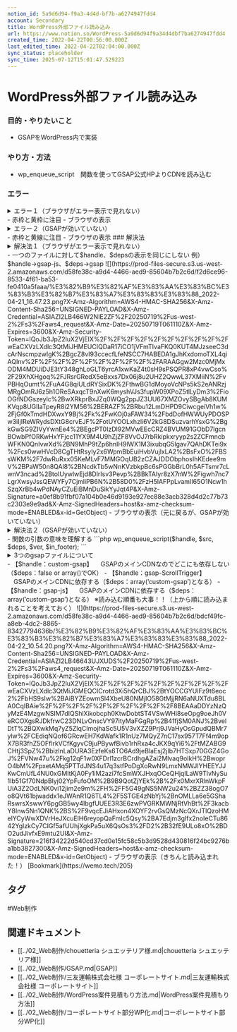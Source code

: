 ```yaml
---
notion_id: 5a9d6d94-f9a3-4d4d-bf7b-a6274947fdd4
account: Secondary
title: WordPress外部ファイル読み込み
url: https://www.notion.so/WordPress-5a9d6d94f9a34d4dbf7ba6274947fdd4
created_time: 2022-04-22T00:56:00.000Z
last_edited_time: 2022-04-22T02:04:00.000Z
sync_status: placeholder
sync_time: 2025-07-12T15:01:47.529223
---
```

# WordPress外部ファイル読み込み

### 目的・やりたいこと
- GSAPをWordPress内で実装
### やり方・方法
- wp_enqueue_script　関数を使ってGSAP公式HPよりCDNを読み込む
### エラー
<details>
<summary>エラー１（ブラウザがエラー表示で見れない）</summary>
</details>
  - 赤枠と黄枠に注目
  - ブラウザの表示
<details>
<summary>エラー２（GSAPが効いていない）</summary>
</details>
  - 赤枠と黄線に注目
  - ブラウザの表示
### 解決法
<details>
<summary>解決法１（ブラウザがエラー表示で見れない）</summary>
</details>
  - 一つのファイルに対して$handle、$depsの表示を同じにしない
例）$handle→gsap-js、$deps→gsap
  ![](https://prod-files-secure.s3.us-west-2.amazonaws.com/d58fe38c-a9d4-4466-aed9-85604b7b2c6d/f2d6ce96-8533-4f61-ba53-fe0410a5faaa/%E3%82%B9%E3%82%AF%E3%83%AA%E3%83%BC%E3%83%B3%E3%82%B7%E3%83%A7%E3%83%83%E3%83%88_2022-04-21_16.47.23.png?X-Amz-Algorithm=AWS4-HMAC-SHA256&X-Amz-Content-Sha256=UNSIGNED-PAYLOAD&X-Amz-Credential=ASIAZI2LB466W2NIE2ZF%2F20250719%2Fus-west-2%2Fs3%2Faws4_request&X-Amz-Date=20250719T061110Z&X-Amz-Expires=3600&X-Amz-Security-Token=IQoJb3JpZ2luX2VjEIX%2F%2F%2F%2F%2F%2F%2F%2F%2F%2FwEaCXVzLXdlc3QtMiJHMEUCIQDaR17iCO1jVFmTIvaFKQ0KUT4MJzseeC3dcArNscmpzwIgK%2BgcZ8vI93ccecfLfeNSCC7HABEDA1gJhKxdomoTXL4qiAQInv%2F%2F%2F%2F%2F%2F%2F%2F%2F%2FARAAGgw2Mzc0MjMxODM4MDUiDJE3tY348ghLoGLT6yrcA1xwKaZ4t0sH9sPSQPR8xP4vwCso%2F29XhXHgoq%2FJRsrGRedX5eBxxs7Dx06j8u2UHZ2QwwL37XMiiN%2FvPBHqOumt%2FuA4G8qiULdRYSixDK%2FthwBG1dMoyoVcNPs5kS2eANRzjMRgOmRJ6z5h1OReSAxqcT9nXwK6myshVJs3fupW09XPoZ5tlLyDm3%2FioOGfNDGszeylc%2BwXRkprBxJZq0WQg2ppJZ3UU67XMZOvySBgAb8KUMKVqp8UGlIaTpeyR8i2YM56%2BERAZF%2BRbu12LmDHPD9CiwcgeiVh1w%2FjGf0kTmdHDXwxY9Bj%2Fk%2FwKOj0aFAW34%2FbdDofHWWUyPDOSPw3iIjIReWRydsDXtG8crvEJF%2FotUYOOLxhzli6V2kG8DSuzvarhYsxG%2BgkGwSG9ZIVyYwnEe4%2BEgcPT0IzDl92MVwEEcCRZ4BVUM91GObD7lgcnBOwbPfORKwHxYFjcc11YX9M4U9hZjZF8VvOJ7rbRkipkxryyp2s2ZCFmncbWFKN0QnIvwXd%2BN9MhP9tZp6hnIH9lWX1M3ixubqG5lgav7QAhDKTei9x%2Fcs0wwHVcD8CgTHtRsyIy2x6WpmBbEuiHvbVujlxLA2%2BsFxO%2FBSsWKM%2F7dwRuRxx05KeMLvF7MMGOqUB2zCZAJDDObphosIhKEdee9mV%2BPaW50n8QAl8%2BNcdkTb5wNnKVzbkpBc6sPGGbBrL0h5AFTsmr7cLwnV3ncad%2BtoIUywlwEjd8DlrIsv3Pevp%2BBkTAIyr8zX7nW%2Figwh7nc7LgrXwsyJssQEWYFy7CjmliPB6N%2B58D0%2FzH5lAFPpLvamII65O1Ncw1hSzqXrBb4wPdNAyCZuEiBMnDuSikYyJqt4P&X-Amz-Signature=a0ef8b91fbf07a104b0e46d9193e927ec88e3acb328d4d2c77b73c2303e9e9ad&X-Amz-SignedHeaders=host&x-amz-checksum-mode=ENABLED&x-id=GetObject)
  - ブラウザの表示（元に戻るが、GSAPが効いていない）
<details>
<summary>解決法２（GSAPが効いていない）</summary>
</details>
  - 関数の引数の意味を理解する
  ```php
wp_enqueue_script($handle, $src, $deps, $ver, $in_footer);
  ```
  <details>
  <summary>3つのgsapファイルについて</summary>
  </details>
  - 【$handle：custom-gsap】
　GSAPのメインCDNなのでどこにも依存しない（$deps：false or array()でOK）
  - 【$handle：gsap-ScrollTrigger】
　GSAPのメインCDNに依存する（$deps：array(’custom-gsap’)となる）
  - 【$handle：gsap-js】
　GSAPのメインCDNに依存する（$deps：array(’custom-gsap’)となる）
  ※読み込む順番も大事！！（上から順に読み込まれることを考えておく）
  ![](https://prod-files-secure.s3.us-west-2.amazonaws.com/d58fe38c-a9d4-4466-aed9-85604b7b2c6d/bdcf49fc-a8eb-4dc2-8865-83427794636b/%E3%82%B9%E3%82%AF%E3%83%AA%E3%83%BC%E3%83%B3%E3%82%B7%E3%83%A7%E3%83%83%E3%83%88_2022-04-22_10.54.20.png?X-Amz-Algorithm=AWS4-HMAC-SHA256&X-Amz-Content-Sha256=UNSIGNED-PAYLOAD&X-Amz-Credential=ASIAZI2LB46643UJXUDS%2F20250719%2Fus-west-2%2Fs3%2Faws4_request&X-Amz-Date=20250719T061110Z&X-Amz-Expires=3600&X-Amz-Security-Token=IQoJb3JpZ2luX2VjEIX%2F%2F%2F%2F%2F%2F%2F%2F%2F%2FwEaCXVzLXdlc3QtMiJGMEQCICrotd3Xi5hQrCBJ%2BtYOCCGYUIFz9t6eoc2%2FbHS9sIw%2BAiBYZEowmSl4XbeU80NMjIO58GtMjjRN6aNUXTdu8BLA0CqIBAie%2F%2F%2F%2F%2F%2F%2F%2F%2F%2F8BEAAaDDYzNzQyMzE4MzgwNSIM7dIQShlXikobcph0KtwDobtST4VSwWHi8seOpg9oeJh0VeRCOXgsRJDkfrwC23DNLvOnscVY97ityMaFGgRp%2B41fjSM0ANJ%2BvelDtT%2BQXwkMq7yZ5ZlqCImojhaSc5U5V3vXZZ9Prj9JVaHyOsGpudQBMr7ylw%2FCEdiqNQof6GRcwEH7KdWafk1R1nUz7MQyZ7nC17sx957T7Ff4m9opX7BR3fhZ5OFflrkVCfKgyvC9juPBywfBivb1rhRxa4cJKX9qYi6%2FtMZABG9CHtj3SpZ%2BbizlnLaDURA3EzfeKs6TO6Ad9jeBlaEsj2jIb7HTSxp70GGZ4GoJ%2FVNw47u%2Fkg12qF1w0XFDrl1zcrBCrdhgAZai2Mlvaq9oIkH%2BwoprO4bM%2FpxetAMq5PTTdJNS4u17q3stfPoDgXoRwN9LmxNMWJIYHEEYJJKwCmUfL4NU0xGMItKjA0Fy1iM2azi7fcSmWXJHxqOCeQHjqILaW9TlvNySu1Ib51Gf70NdpBlyj02YpFufoOM%2B9B9QotZjYEk%2B%2Fx0MxrXRlnWkpFUiA3Z2OdLNK0vi12jim2e9m%2FH%2FF5G49gNS5NW2u24%2BZZ38ogO7o8QVt61bjwaddx1eJWAnR1Q6TL4%2F5STGE4zNbYj%2BnOMLLa6e5GShaRswrsXswwY6pgGB5wy4IbgfUUEE3R3E6zwPVGRKMWNjRtVhBt%2F3kacbY8Inw5Nn1QNK%2BS%2F9vqcEJiAHxon4XOYF2rvGsQMzNcQXrJTlQzoHMelYCyWwXDVrHeJXcuElH6reyopQaFmIc5Qsy%2BA7Edjm3gIfx2noIeCTu8642YglzkCy7CIGf5afUUhjXgkPa5uX6QsOs3%2FD2%2B32fE9ULo8xO%2BDO2udJivfxE9mtu2UI&X-Amz-Signature=216f34222d540cd37cd0e15fc58c5b3d9528d430816f24bc9276ba1bb3827300&X-Amz-SignedHeaders=host&x-amz-checksum-mode=ENABLED&x-id=GetObject)
  - ブラウザの表示（きちんと読み込まれた！）
[Bookmark](https://wemo.tech/205)

## タグ

#Web制作 

## 関連ドキュメント

- [[../02_Web制作/chouetteria シュエッテリア様.md|chouetteria シュエッテリア様]]
- [[../02_Web制作/GSAP.md|GSAP]]
- [[../02_Web制作/三友運輸株式会社様 コーポレートサイト.md|三友運輸株式会社様 コーポレートサイト]]
- [[../02_Web制作/WordPress案件見積もり方法.md|WordPress案件見積もり方法]]
- [[../02_Web制作/コーポレートサイト部分WP化.md|コーポレートサイト部分WP化]]
